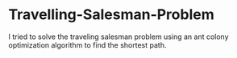 # Travelling-Salesman-Problem

I tried to solve the traveling salesman problem using an ant colony optimization algorithm to find the shortest path.
